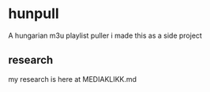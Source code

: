 # hunpull
A hungarian m3u playlist puller
i made this as a side project

## research
my research is here at MEDIAKLIKK.md
